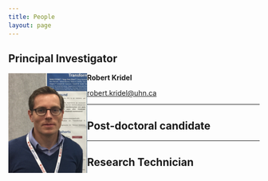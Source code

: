 ```yaml
---
title: People
layout: page
---
```


## Principal Investigator

<img align="left" src="/img/kridel.png" height="200">

**Robert Kridel**

<robert.kridel@uhn.ca>  




---

## Post-doctoral candidate

---

## Research Technician
